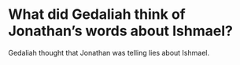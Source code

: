 # What did Gedaliah think of Jonathan’s words about Ishmael?

Gedaliah thought that Jonathan was telling lies about Ishmael.
